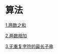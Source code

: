 # 算法

[1.两数之和](/app/src/main/java/com/ryan/algorithm/twosum/两数之和.md)

[2.两数相加](/app/src/main/java/com/ryan/algorithm/twoadd/两数相加.md)

[3.无重复字符的最长子串](/app/src/main/java/com/ryan/algorithm/longestsubstring/无重复字符的最长子串.md)